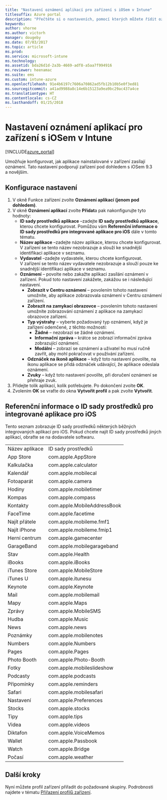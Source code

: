 ```yaml
---
title: "Nastavení oznámení aplikací pro zařízení s iOSem v Intune"
titlesuffix: Azure portal
description: "Přečtěte si o nastaveních, pomocí kterých můžete řídit oznámení z aplikací na zařízeních s iOSem."
keywords: 
author: vhorne
ms.author: victorh
manager: dougeby
ms.date: 07/03/2017
ms.topic: article
ms.prod: 
ms.service: microsoft-intune
ms.technology: 
ms.assetid: bda26d1d-2a3b-4669-adf8-a5aa7f994916
ms.reviewer: heenamac
ms.suite: ems
ms.custom: intune-azure
ms.openlocfilehash: 91e4b6197c7606a70862ad5fb12b10b5e0f3ed81
ms.sourcegitcommit: a41ad9988a8c14e6b15123a9ea9bc29ac437a4ce
ms.translationtype: HT
ms.contentlocale: cs-CZ
ms.lasthandoff: 01/25/2018
---
```

# <a name="intune-app-notifications-settings-for-ios-devices"></a>Nastavení oznámení aplikací pro zařízení s iOSem v Intune

[!INCLUDE[azure_portal](./includes/azure_portal.md)]

Umožňuje konfigurovat, jak aplikace nainstalované v zařízení zasílají oznámení. Tato nastavení podporují zařízení pod dohledem s iOSem 9.3 a novějším.

## <a name="configure-settings"></a>Konfigurace nastavení

1. V okně Funkce zařízení zvolte **Oznámení aplikací (jenom pod dohledem)**.
2. V okně **Oznámení aplikací** zvolte **Přidat**a pak nakonfigurujte tyto hodnoty:
    - **ID sady prostředků aplikace** –zadejte **ID sady prostředků aplikace**, kterou chcete konfigurovat. Pomůžou vám **Referenční informace o ID sady prostředků pro integrované aplikace pro iOS** dále v tomto tématu.
    - **Název aplikace** –zadejte název aplikace, kterou chcete konfigurovat. V zařízení se tento název nezobrazuje a slouží ke snadnější identifikaci aplikace v seznamu.
    - **Vydavatel** –zadejte vydavatele, kterou chcete konfigurovat. V zařízení se tento název vydavatele nezobrazuje a slouží pouze ke snadnější identifikaci aplikace v seznamu.
    - **Oznámení** – povolte nebo zakažte aplikaci zasílání oznámení v zařízení. Pokud toto nastavení zakážete, zakážou se i následující nastavení.
        - **Zobrazit v Centru oznámení** – povolením tohoto nastavení umožníte, aby aplikace zobrazovala oznámení v Centru oznámení zařízení.
        - **Zobrazit na zamykací obrazovce** – povolením tohoto nastavení umožníte zobrazování oznámení z aplikace na zamykací obrazovce zařízení.
        - **Typ výstrahy** – vyberte požadovaný typ oznámení, když je zařízení odemčené, z těchto možností:
            - **Žádné** – nezobrazí se žádné oznámení.
            - **Informační zpráva** – krátce se zobrazí informační zpráva zobrazující oznámení.
            - **Modální** – zobrazí se oznámení a uživatel ho musí ručně zavřít, aby mohl pokračovat v používání zařízení.
        - **Odznáček na ikoně aplikace** – když toto nastavení povolíte, na ikonu aplikace se přidá odznáček udávající, že aplikace odeslala oznámení.
        - **Zvuky** – když toto nastavení povolíte, při doručení oznámení se přehraje zvuk.
3. Přidejte tolik aplikací, kolik potřebujete. Po dokončení zvolte **OK**.
4. Zvolením **OK** se vraťte do okna **Vytvořit profil** a pak zvolte **Vytvořit**. 


## <a name="bundle-id-reference-for-built-in-ios-apps"></a>Referenční informace o ID sady prostředků pro integrované aplikace pro iOS

Tento seznam zobrazuje ID sady prostředků některých běžných integrovaných aplikací pro iOS. Pokud chcete najít ID sady prostředků jiných aplikací, obraťte se na dodavatele softwaru. 

|||
|-|-|
|Název aplikace|ID sady prostředků|
|App Store|com.apple.AppStore|
|Kalkulačka|com.apple.calculator|
|Kalendář|com.apple.mobilecal|
|Fotoaparát|com.apple.camera|
|Hodiny|com.apple.mobiletimer|
|Kompas|com.apple.compass|
|Kontakty|com.apple.MobileAddressBook|
|FaceTime|com.apple.facetime|
|Najít přátele|com.apple.mobileme.fmf1|
|Najít iPhone|com.apple.mobileme.fmip1|
|Herní centrum|com.apple.gamecenter|
|GarageBand|com.apple.mobilegarageband|
|Stav|com.apple.Health|
|iBooks|com.apple.iBooks|
|iTunes Store|com.apple.MobileStore|
|iTunes U|com.apple.itunesu|
|Keynote|com.apple.Keynote|
|Mail|com.apple.mobilemail|
|Mapy|com.apple.Maps|
|Zprávy|com.apple.MobileSMS|
|Hudba|com.apple.Music|
|News|com.apple.news|
|Poznámky|com.apple.mobilenotes|
|Numbers|com.apple.Numbers|
|Pages|com.apple.Pages|
|Photo Booth|com.apple.Photo-Booth|
|Fotky|com.apple.mobileslideshow|
|Podcasty|com.apple.podcasts|
|Připomínky|com.apple.reminders|
|Safari|com.apple.mobilesafari|
|Nastavení|com.apple.Preferences|
|Stocks|com.apple.stocks|
|Tipy|com.apple.tips|
|Videa|com.apple.videos|
|Diktafon|com.apple.VoiceMemos|
|Wallet|com.apple.Passbook|
|Watch|com.apple.Bridge|
|Počasí|com.apple.weather|

## <a name="next-steps"></a>Další kroky

Nyní můžete profil zařízení přiřadit do požadované skupiny. Podrobnosti najdete v tématu [Přiřazení profilů zařízení](device-profile-assign.md).
